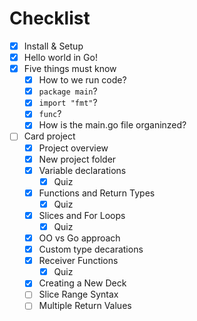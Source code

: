 # Checklist
- [x] Install & Setup
- [x] Hello world in Go!
- [x] Five things must know
    - [x] How to we run code?
    - [x] `package main`?
    - [x] `import "fmt"`?
    - [x] `func`?
    - [x] How is the main.go file organinzed?
- [ ] Card project
    - [x] Project overview
    - [x] New project folder
    - [x] Variable declarations
        - [x] Quiz
    - [x] Functions and Return Types
        - [x] Quiz
    - [x] Slices and For Loops
        - [x] Quiz
    - [x] OO vs Go approach
    - [x] Custom type decarations
    - [x] Receiver Functions
        - [x] Quiz
    - [x] Creating a New Deck
    - [ ] Slice Range Syntax
    - [ ] Multiple Return Values
